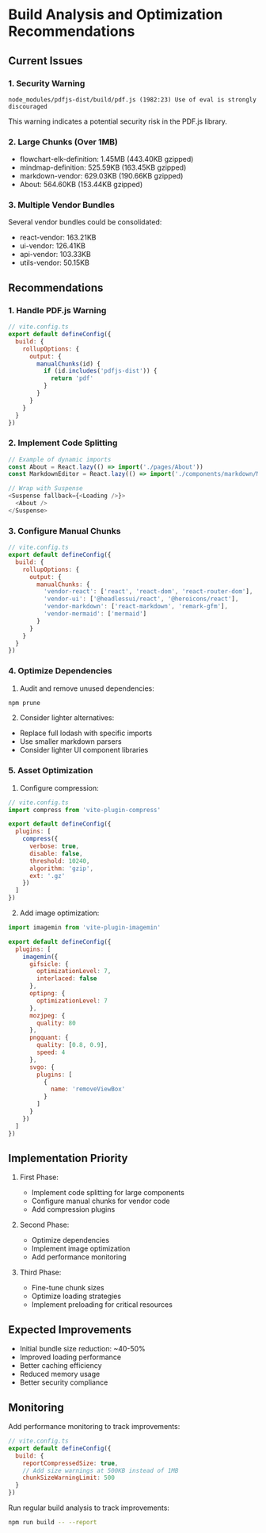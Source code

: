 # Build Analysis and Optimization Recommendations

## Current Issues

### 1. Security Warning
```
node_modules/pdfjs-dist/build/pdf.js (1982:23) Use of eval is strongly discouraged
```
This warning indicates a potential security risk in the PDF.js library.

### 2. Large Chunks (Over 1MB)
- flowchart-elk-definition: 1.45MB (443.40KB gzipped)
- mindmap-definition: 525.59KB (163.45KB gzipped)
- markdown-vendor: 629.03KB (190.66KB gzipped)
- About: 564.60KB (153.44KB gzipped)

### 3. Multiple Vendor Bundles
Several vendor bundles could be consolidated:
- react-vendor: 163.21KB
- ui-vendor: 126.41KB
- api-vendor: 103.33KB
- utils-vendor: 50.15KB

## Recommendations

### 1. Handle PDF.js Warning
```javascript
// vite.config.ts
export default defineConfig({
  build: {
    rollupOptions: {
      output: {
        manualChunks(id) {
          if (id.includes('pdfjs-dist')) {
            return 'pdf'
          }
        }
      }
    }
  }
})
```

### 2. Implement Code Splitting
```javascript
// Example of dynamic imports
const About = React.lazy(() => import('./pages/About'))
const MarkdownEditor = React.lazy(() => import('./components/markdown/MarkdownEditor'))

// Wrap with Suspense
<Suspense fallback={<Loading />}>
  <About />
</Suspense>
```

### 3. Configure Manual Chunks
```javascript
// vite.config.ts
export default defineConfig({
  build: {
    rollupOptions: {
      output: {
        manualChunks: {
          'vendor-react': ['react', 'react-dom', 'react-router-dom'],
          'vendor-ui': ['@headlessui/react', '@heroicons/react'],
          'vendor-markdown': ['react-markdown', 'remark-gfm'],
          'vendor-mermaid': ['mermaid']
        }
      }
    }
  }
})
```

### 4. Optimize Dependencies
1. Audit and remove unused dependencies:
```bash
npm prune
```

2. Consider lighter alternatives:
- Replace full lodash with specific imports
- Use smaller markdown parsers
- Consider lighter UI component libraries

### 5. Asset Optimization
1. Configure compression:
```javascript
// vite.config.ts
import compress from 'vite-plugin-compress'

export default defineConfig({
  plugins: [
    compress({
      verbose: true,
      disable: false,
      threshold: 10240,
      algorithm: 'gzip',
      ext: '.gz'
    })
  ]
})
```

2. Add image optimization:
```javascript
import imagemin from 'vite-plugin-imagemin'

export default defineConfig({
  plugins: [
    imagemin({
      gifsicle: {
        optimizationLevel: 7,
        interlaced: false
      },
      optipng: {
        optimizationLevel: 7
      },
      mozjpeg: {
        quality: 80
      },
      pngquant: {
        quality: [0.8, 0.9],
        speed: 4
      },
      svgo: {
        plugins: [
          {
            name: 'removeViewBox'
          }
        ]
      }
    })
  ]
})
```

## Implementation Priority

1. First Phase:
   - Implement code splitting for large components
   - Configure manual chunks for vendor code
   - Add compression plugins

2. Second Phase:
   - Optimize dependencies
   - Implement image optimization
   - Add performance monitoring

3. Third Phase:
   - Fine-tune chunk sizes
   - Optimize loading strategies
   - Implement preloading for critical resources

## Expected Improvements

- Initial bundle size reduction: ~40-50%
- Improved loading performance
- Better caching efficiency
- Reduced memory usage
- Better security compliance

## Monitoring

Add performance monitoring to track improvements:
```javascript
// vite.config.ts
export default defineConfig({
  build: {
    reportCompressedSize: true,
    // Add size warnings at 500KB instead of 1MB
    chunkSizeWarningLimit: 500
  }
})
```

Run regular build analysis to track improvements:
```bash
npm run build -- --report
